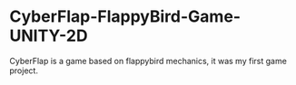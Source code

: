 # CyberFlap-FlappyBird-Game-UNITY-2D
 CyberFlap is a game based on flappybird mechanics, it was my first game project.
